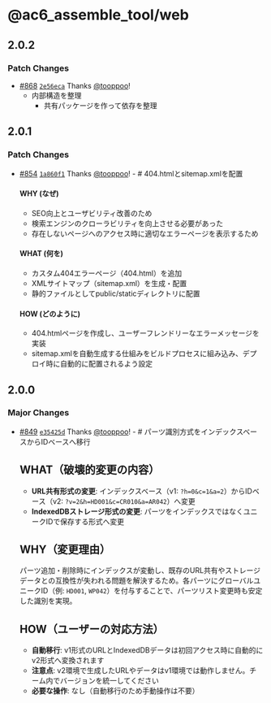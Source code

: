 # @ac6_assemble_tool/web

## 2.0.2
### Patch Changes



- [#868](https://github.com/tooppoo/ac6_assemble_tool/pull/868) [`2e56eca`](https://github.com/tooppoo/ac6_assemble_tool/commit/2e56eca12ed43cb8fd86fcab687ea37975238c6b) Thanks [@tooppoo](https://github.com/tooppoo)!
    - 内部構造を整理
        - 共有パッケージを作って依存を整理    

## 2.0.1

### Patch Changes

- [#854](https://github.com/tooppoo/ac6_assemble_tool/pull/854) [`1a860f1`](https://github.com/tooppoo/ac6_assemble_tool/commit/1a860f1bc8d7504976e5bf80224bc8757337bdb4) Thanks [@tooppoo](https://github.com/tooppoo)! - # 404.htmlとsitemap.xmlを配置

  #### WHY (なぜ)
  - SEO向上とユーザビリティ改善のため
  - 検索エンジンのクローラビリティを向上させる必要があった
  - 存在しないページへのアクセス時に適切なエラーページを表示するため

  #### WHAT (何を)
  - カスタム404エラーページ（404.html）を追加
  - XMLサイトマップ（sitemap.xml）を生成・配置
  - 静的ファイルとしてpublic/staticディレクトリに配置

  #### HOW (どのように)
  - 404.htmlページを作成し、ユーザーフレンドリーなエラーメッセージを実装
  - sitemap.xmlを自動生成する仕組みをビルドプロセスに組み込み、デプロイ時に自動的に配置されるよう設定

## 2.0.0

### Major Changes

- [#849](https://github.com/tooppoo/ac6_assemble_tool/pull/849) [`e35425d`](https://github.com/tooppoo/ac6_assemble_tool/commit/e35425d0214a148fbd2dfedf33395bab940ea948) Thanks [@tooppoo](https://github.com/tooppoo)! - # パーツ識別方式をインデックスベースからIDベースへ移行

  ## WHAT（破壊的変更の内容）
  - **URL共有形式の変更**: インデックスベース（v1: `?h=0&c=1&a=2`）からIDベース（v2: `?v=2&h=HD001&c=CR010&a=AR042`）へ変更
  - **IndexedDBストレージ形式の変更**: パーツをインデックスではなくユニークIDで保存する形式へ変更

  ## WHY（変更理由）

  パーツ追加・削除時にインデックスが変動し、既存のURL共有やストレージデータとの互換性が失われる問題を解決するため。各パーツにグローバルユニークID（例: `HD001`, `WP042`）を付与することで、パーツリスト変更時も安定した識別を実現。

  ## HOW（ユーザーの対応方法）
  - **自動移行**: v1形式のURLとIndexedDBデータは初回アクセス時に自動的にv2形式へ変換されます
  - **注意点**: v2環境で生成したURLやデータはv1環境では動作しません。チーム内でバージョンを統一してください
  - **必要な操作**: なし（自動移行のため手動操作は不要）
